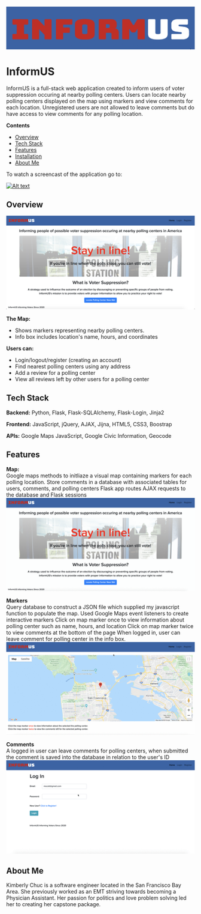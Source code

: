 ![](/readme-imgs/logo.png)
# InformUS
InformUS is a full-stack web application created to inform users of voter suppression occuring at nearby polling centers. Users can locate nearby polling centers displayed on the map using markers and view comments for each location. Unregistered users are not allowed to leave comments but do have access to view comments for any polling location.

**Contents**
- [Overview](#overview)
- [Tech Stack](#tech-stack)
- [Features](#features)
- [Installation](#installation)
- [About Me](#about-me)

To watch a screencast of the application go to:

[![Alt text](https://img.youtube.com/vi/AwLZJL1cUz8/0.jpg)](https://www.youtube.com/watch?v=AwLZJL1cUz8)


## Overview
![](/readme-imgs/homepage.png)
<br>

**The Map:**
* Shows markers representing nearby polling centers.
* Info box includes location's name, hours, and coordinates

**Users can:**
* Login/logout/register (creating an account)
* Find nearest polling centers using any address
* Add a review for a polling center
* View all reviews left by other users for a polling center

## Tech Stack
**Backend:**
Python, Flask, Flask-SQLAlchemy, Flask-Login, Jinja2

**Frontend:**
JavaScript, jQuery, AJAX, Jijna, HTML5, CSS3, Boostrap

**APIs:**
Google Maps JavaScript, Google Civic Information, Geocode

## Features
**Map:**
<br>
Google maps methods to initliaze a visual map containing markers for each polling location.
Store comments in a database with associated tables for users, comments, and polling centers
Flask app routes AJAX requests to the database and Flask sessions
<br>
![](/readme-imgs/map.gif)

**Markers**
<br>
Query database to construct a JSON file which supplied my javascript function to populate the map. 
Used Google Maps event listeners to create interactive markers
Click on map marker once to view information about polling center such as name, hours, and location
Click on map marker twice to view comments at the bottom of the page
When logged in, user can leave comment for polling center in the info box. 
<br>
![](/readme-imgs/interactivemap.gif)

**Comments**
<br>
A logged in user can leave comments for polling centers, when submitted the comment is saved into the database in relation to the user's ID
<br>
![](readme-imgs/commentmap.gif)

## About Me

Kimberly Chuc is a software engineer located in the San Francisco Bay Area. She previously worked as an EMT striving towards becoming a Physician Assistant. Her passion for politics and love problem solving led her to creating her capstone package. 